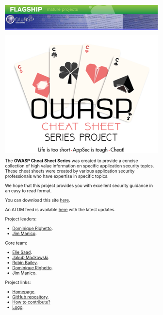 ![OWASPHeader](assets/Preface_Cheatsheet_Header.png)

![ProjectLogoOfficial](assets/Preface_Cheatsheet_Logo.png)

The **OWASP Cheat Sheet Series** was created to provide a concise collection of high value information on specific application security topics. These cheat sheets were created by various application security professionals who have expertise in specific topics. 

We hope that this project provides you with excellent security guidance in an easy to read format.

You can download this site [here](bundle.zip).

An ATOM feed is available [here](News.xml) with the latest updates.

Project leaders:
- [Dominique Righetto](https://www.owasp.org/index.php/User:Dominique_RIGHETTO).
- [Jim Manico](https://www.owasp.org/index.php/User:Jmanico).

Core team:
- [Elie Saad](https://github.com/ThunderSon).
- [Jakub Maćkowski](https://github.com/mackowski).
- [Robin Bailey](https://github.com/rbsec).
- [Dominique Righetto](https://github.com/righettod).
- [Jim Manico](https://github.com/jmanico).

Project links:
- [Homepage](https://www.owasp.org/index.php/OWASP_Cheat_Sheet_Series).
- [GitHub repository](https://github.com/OWASP/CheatSheetSeries).
- [How to contribute?](https://github.com/OWASP/CheatSheetSeries#how-to-contribute)
- [Logo](https://github.com/OWASP/owasp-swag/tree/master/projects/cheat-sheet-series).
